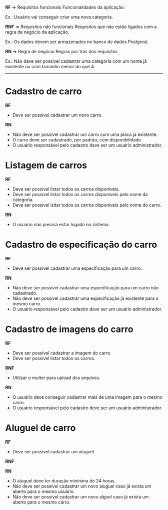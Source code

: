**RF** => Requisitos funcionais
Funcionalidades da aplicação:

Ex.: Usuário vai conseguir criar uma nova categoria.

**RNF** => Requisitos não funcionais
Requisitos que não estão ligados com a regra de negócio da aplicação.

Ex.: Os dados devem ser armazenados no banco de dados Postgresl.

**RN** => Regra de negócio
Regras por trás dos requisitos

Ex.: Não deve ser possível cadastrar uma categoria com um nome já existente ou com tamanho menor do que 4.

---

# Cadastro de carro

**RF**
- Deve ser possível cadastrar um novo carro.

**RN**
- Não deve ser possível cadastrar um carro com uma placa já existente.
- O carro deve ser cadastrado, por padrão, com disponibilidade.
- O usuário responsável pelo cadastro deve ser um usuário administrador.

# Listagem de carros

**RF**
- Deve ser possível listar todos os carros disponíveis.
- Deve ser possível listar todos os carros disponíveis pelo nome da categoria.
- Deve ser possível lsitar todos os carros disponíveis pelo nome do carro.

**RN**
- O usuário não precisa estar logado no sistema.

# Cadastro de especificação do carro

**RF** 
- Deve ser possível cadastrar uma especificação para um carro.

**RN**
- Não deve ser possível cadastrar uma especificação para um carro não cadastrado.
- Não deve ser possível cadastrar uma especificação já existente para o mesmo carro.
- O usuário responsável pelo cadastro deve ser um usuário administrador.

# Cadastro de imagens do carro

**RF**
- Deve ser possível cadastrar a imagem do carro.
- Deve ser possível listar todos os carros.

**RNF**
- Utilizar o multer para upload dos arquivos.

**RN**
- O usuário deve conseguir cadastrar mais de uma imagem para o mesmo carro.
- O usuário responsável pelo cadastro deve ser um usuário administrador.

# Aluguel de carro

**RF**
- Deve ser possível cadastrar um aluguel.

**RNF**

**RN**
- O aluguel deve ter duração minínima de 24 horas.
- Não deve ser possível cadastrar um novo aluguel caso já exista um aberto para o mesmo usuário.
- Não deve ser possível cadastrar um novo alguel caso já exista um aberto para o mesmo carro.